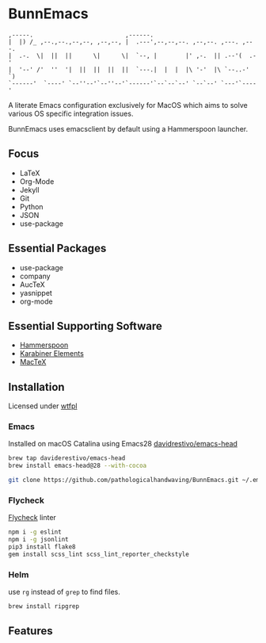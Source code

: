 # BunnEmacs

``` text                                                                        
,-----.                          ,------.                                
|  |) /_ ,--.,--.,--,--, ,--,--, |  .---',--,--,--. ,--,--. ,---. ,---.  
|  .-.  \|  ||  ||      \|      \|  `--, |        |' ,-.  || .--'(  .-'  
|  '--' /'  ''  '|  ||  ||  ||  ||  `---.|  |  |  |\ '-'  |\ `--..-'  `) 
`------'  `----' `--''--'`--''--'`------'`--`--`--' `--`--' `---'`----'                                                                           
```

A literate Emacs configuration exclusively for MacOS which aims to solve various OS specific integration issues.

BunnEmacs uses emacsclient by default using a Hammerspoon launcher.


## Focus
  - LaTeX
  - Org-Mode
  - Jekyll
  - Git
  - Python
  - JSON
  - use-package

## Essential Packages
  - use-package
  - company
  - AucTeX
  - yasnippet
  - org-mode

## Essential Supporting Software
  - [Hammerspoon](https://www.hammerspoon.org/)
  - [Karabiner Elements](https://karabiner-elements.pqrs.org/)
  - [MacTeX](https://tug.org/mactex/)
  

## Installation

Licensed under [wtfpl](http://www.wtfpl.net/)

### Emacs

Installed on macOS Catalina using Emacs28 [davidrestivo/emacs-head](https://github.com/daviderestivo/homebrew-emacs-head)


``` bash
brew tap daviderestivo/emacs-head
brew install emacs-head@28 --with-cocoa

git clone https://github.com/pathologicalhandwaving/BunnEmacs.git ~/.emacs.d
```

### Flycheck

[Flycheck](https://github.com/flycheck/flycheck) linter
``` bash
npm i -g eslint
npm i -g jsonlint
pip3 install flake8
gem install scss_lint scss_lint_reporter_checkstyle
```

### Helm
use `rg` instead of `grep` to find files.

``` bash
brew install ripgrep
```

## Features


